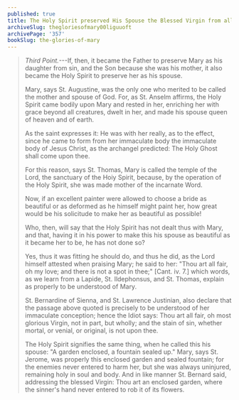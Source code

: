 ```yaml
---
published: true
title: The Holy Spirit preserved His Spouse the Blessed Virgin from all sin
archiveSlug: thegloriesofmary00liguuoft
archivePage: '357'
bookSlug: the-glories-of-mary
---
```


> *Third Point.*---If, then, it became the Father to preserve Mary as his daughter from sin, and the Son because she was his mother, it also became the Holy Spirit to preserve her as his spouse.
>
> Mary, says St. Augustine, was the only one who merited to be called the mother and spouse of God. For, as St. Anselm affirms, the Holy Spirit came bodily upon Mary and rested in her, enriching her with grace beyond all creatures, dwelt in her, and made his spouse queen of heaven and of earth.
>
> As the saint expresses it: He was with her really, as to the effect, since he came to form from her immaculate body the immaculate body of Jesus Christ, as the archangel predicted: The Holy Ghost shall come upon thee.
>
> For this reason, says St. Thomas, Mary is called the temple of the Lord, the sanctuary of the Hoiy Spirit, because, by the operation of the Holy Spirit, she was made mother of the incarnate Word.
>
> Now, if an excellent painter were allowed to choose a bride as beautiful or as deformed as he himself might paint her, how great would be his solicitude to make her as beautiful as possible!
>
> Who, then, will say that the Holy Spirit has not dealt thus with Mary, and that, having it in his power to make this his spouse as beautiful as it became her to be, he has not done so?
>
> Yes, thus it was fitting he should do, and thus he did, as the Lord himself attested when praising Mary; he said to her: "Thou art all fair, oh my love; and there is not a spot in thee;" [Cant. iv. 7.] which words, as we learn from a Lapide, St. Ildephonsus, and St. Thomas, explain as properly to be understood of Mary.
>
> St. Bernardine of Sienna, and St. Lawrence Justinian, also declare that the passage above quoted is precisely to be understood of her immaculate conception; hence the Idiot says: Thou art all fair, oh most glorious Virgin, not in part, but wholly; and the stain of sin, whether mortal, or venial, or original, is not upon thee.
>
> The Holy Spirit signifies the same thing, when he called this his spouse: "A garden enclosed, a fountain sealed up." Mary, says St. Jerome, was properly this enclosed garden and sealed fountain; for the enemies never entered to harm her, but she was always uninjured, remaining holy in soul and body. And in like manner St. Bernard said, addressing the blessed Virgin: Thou art an enclosed garden, where the sinner's hand never entered to rob it of its flowers.
